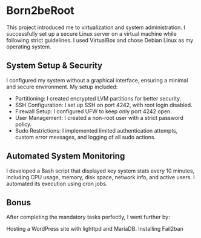 # Born2beRoot

This project introduced me to virtualization and system administration. I successfully set up a secure Linux server on a virtual machine while following strict guidelines. I used VirtualBox and chose Debian Linux as my operating system.

## System Setup & Security

I configured my system without a graphical interface, ensuring a minimal and secure environment. My setup included:

- Partitioning: I created encrypted LVM partitions for better security.
- SSH Configuration: I set up SSH on port 4242, with root login disabled.
- Firewall Setup: I configured UFW to keep only port 4242 open.
- User Management: I created a non-root user with a strict password policy.
- Sudo Restrictions: I implemented limited authentication attempts, custom error messages, and logging of all sudo actions.

## Automated System Monitoring

I developed a Bash script that displayed key system stats every 10 minutes, including CPU usage, memory, disk space, network info, and active users. I automated its execution using cron jobs.

## Bonus

After completing the mandatory tasks perfectly, I went further by:

Hosting a WordPress site with lighttpd and MariaDB.
Installing Fail2ban
